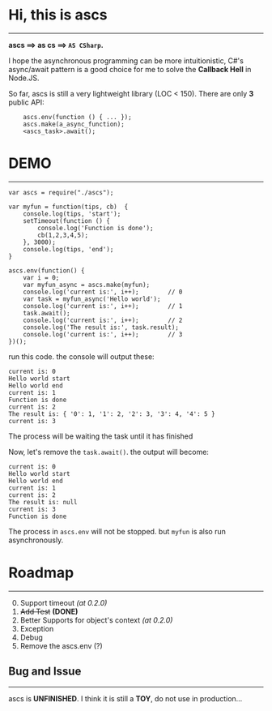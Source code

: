 # Hi, this is ascs
- - -
**ascs ==> as cs ==> `AS CSharp`.**

I hope the asynchronous programming can be more intuitionistic, C#'s async/await pattern is a good choice for me to solve the **Callback Hell** in Node.JS.

So far, ascs is still a very lightweight library (LOC < 150). There are only **3** public API:

```
	ascs.env(function () { ... });
	ascs.make(a_async_function);
	<ascs_task>.await();
```

# DEMO
- - -
```
var ascs = require("./ascs");

var myfun = function(tips, cb)  {
    console.log(tips, 'start');
    setTimeout(function () {
        console.log('Function is done');
        cb(1,2,3,4,5);
    }, 3000);
    console.log(tips, 'end');
}

ascs.env(function() {
    var i = 0;
    var myfun_async = ascs.make(myfun);
    console.log('current is:', i++);        // 0
    var task = myfun_async('Hello world');
    console.log('current is:', i++);        // 1
    task.await();
    console.log('current is:', i++);        // 2
    console.log('The result is:', task.result);
    console.log('current is:', i++);        // 3
})();

```

run this code. the console will output these:
```
current is: 0
Hello world start
Hello world end
current is: 1
Function is done
current is: 2
The result is: { '0': 1, '1': 2, '2': 3, '3': 4, '4': 5 }
current is: 3
```
The process will be waiting the task until it has finished

Now, let's remove the `task.await()`. the output will become:
```
current is: 0
Hello world start
Hello world end
current is: 1
current is: 2
The result is: null
current is: 3
Function is done
```

The process in `ascs.env` will not be stopped. but `myfun` is also run asynchronously.

# Roadmap
- - -
0. Support timeout   *(at 0.2.0)*
1. <s>Add Test</s> **(DONE)**
2. Better Supports for object's context   *(at 0.2.0)* 
3. Exception
4. Debug
5. Remove the ascs.env (?)


## Bug and Issue
- - -
ascs is **UNFINISHED**. I think it is still a **TOY**, do not use in production...
